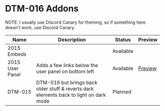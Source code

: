 
# DTM-016 Addons
NOTE: I usually use Discord Canary for theming, so if something here doesn't work, use Discord Canary.

Name | Description | Status | Preview
---- | ----------- | ------ | -------
2015 Embeds | | Available |
2015 User Panel | Adds a few links below the user panel on bottom left | Available | [Preview](https://cdn.discordapp.com/attachments/642779987044204544/643083001206407189/unknown.png)
DTM-015 | DTM-016 but brings back older stuff & reverts dark elements back to light on dark mode | Planned |
